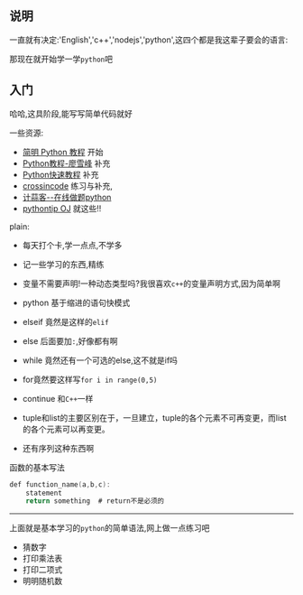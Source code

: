 
## 说明

一直就有决定:'English','c++','nodejs','python',这四个都是我这辈子要会的语言:

那现在就开始学一学`python`吧

## 入门

哈哈,这具阶段,能写写简单代码就好

一些资源:

 - [简明 Python 教程](http://www.kuqin.com/abyteofpython_cn/)  开始
 - [Python教程-廖雪峰](http://www.liaoxuefeng.com/wiki/0014316089557264a6b348958f449949df42a6d3a2e542c000) 补充
 - [Python快速教程](http://www.cnblogs.com/vamei/archive/2012/09/13/2682778.html) 补充
 - [crossincode](http://res.crossincode.com/wechat/index.html) 练习与补充,
 - [计蒜客--在线做题python](http://jisuanke.com)
 - [pythontip OJ](http://www.pythontip.com/)
就这些!!

plain:

 - 每天打个卡,学一点点,不学多
 - 记一些学习的东西,精练



 - 变量不需要声明!一种动态类型吗?我很喜欢`c++`的变量声明方式,因为简单啊
 - python 基于缩进的语句快模式
 - elseif 竟然是这样的`elif`
 - else 后面要加`:`,好像都有啊
 - while 竟然还有一个可选的else,这不就是if吗
 - for竟然要这样写`for i in range(0,5)`
 - continue 和`C++`一样
 - tuple和list的主要区别在于，一旦建立，tuple的各个元素不可再变更，而list的各个元素可以再变更。
 - 还有序列这种东西啊

函数的基本写法

```c
def function_name(a,b,c):
    statement
    return something  # return不是必须的
```
---------

上面就是基本学习的`python`的简单语法,网上做一点练习吧

 - 猜数字
 - 打印乘法表
 - 打印二项式
 - 明明随机数


